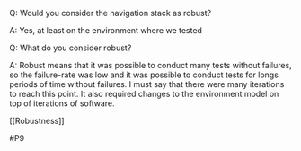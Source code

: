 Q: Would you consider the navigation stack as robust?

A: Yes, at least on the environment where we tested

Q: What do you consider robust?

A: Robust means that it was possible to conduct many tests without failures, so the failure-rate was low and it was possible to conduct tests for longs periods of time without failures. I must say that there were many iterations to reach this point. It also required changes to the environment model on top of iterations of software.

[[Robustness]]

#P9 